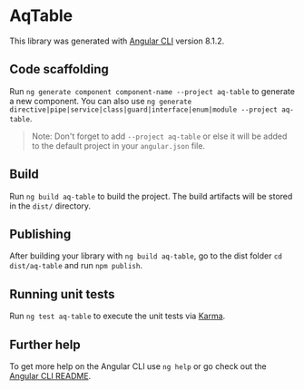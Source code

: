 # AqTable

This library was generated with [Angular CLI](https://github.com/angular/angular-cli) version 8.1.2.

## Code scaffolding

Run `ng generate component component-name --project aq-table` to generate a new component. You can also use `ng generate directive|pipe|service|class|guard|interface|enum|module --project aq-table`.
> Note: Don't forget to add `--project aq-table` or else it will be added to the default project in your `angular.json` file. 

## Build

Run `ng build aq-table` to build the project. The build artifacts will be stored in the `dist/` directory.

## Publishing

After building your library with `ng build aq-table`, go to the dist folder `cd dist/aq-table` and run `npm publish`.

## Running unit tests

Run `ng test aq-table` to execute the unit tests via [Karma](https://karma-runner.github.io).

## Further help

To get more help on the Angular CLI use `ng help` or go check out the [Angular CLI README](https://github.com/angular/angular-cli/blob/master/README.md).
